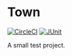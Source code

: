 # Town

[![CircleCI](https://circleci.com/gh/shuripa/Town.svg?style=svg)](https://circleci.com/gh/shuripa/Town)
[![JUnit](https://img.shields.io/badge/JUnit-4.12-orange.svg)](https://mvnrepository.com/artifact/junit/junit/4.12)


A small tеst project.
